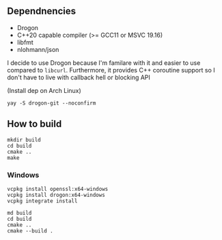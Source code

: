 ## Dependnencies

* Drogon
* C++20 capable compiler (>= GCC11 or MSVC 19.16)
* libfmt
* nlohmann/json

I decide to use Drogon because I'm familare with it and easier to use compared to `libcurl`. Furthermore, it provides C++ coroutine support
so I don't have to live with callback hell or blocking API

(Install dep on Arch Linux)

```
yay -S drogon-git --noconfirm
```

## How to build

```
mkdir build
cd build
cmake ..
make
```

### Windows
```
vcpkg install openssl:x64-windows
vcpkg install drogon:x64-windows
vcpkg integrate install

md build
cd build
cmake ..
cmake --build .
```
